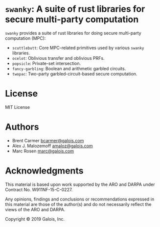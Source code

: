 # `swanky`: A suite of rust libraries for secure multi-party computation

`swanky` provides a suite of rust libraries for doing secure multi-party
computation (MPC):

* `scuttlebutt`: Core MPC-related primitives used by various `swanky`
  libraries.
* `ocelot`: Oblivious transfer and oblivious PRFs.
* `popsicle`: Private-set intersection.
* `fancy-garbling`: Boolean and arithmetic garbled circuits.
* `twopac`: Two-party garbled-circuit-based secure computation.

# License

MIT License

# Authors

- Brent Carmer <bcarmer@galois.com>
- Alex J. Malozemoff <amaloz@galois.com>
- Marc Rosen <marc@galois.com>

# Acknowledgments

This material is based upon work supported by the ARO and DARPA under Contract
No. W911NF-15-C-0227.

Any opinions, findings and conclusions or recommendations expressed in this
material are those of the author(s) and do not necessarily reflect the views of
the ARO and DARPA.

Copyright © 2019 Galois, Inc.
